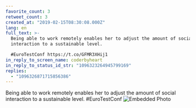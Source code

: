 ```yaml
---
favorite_count: 3
retweet_count: 3
created_at: "2019-02-15T08:30:08.000Z"
lang: en
full_text: >-
  Being able to work remotely enables her to adjust the amount of social
  interaction to a sustainable level.

  #EuroTestConf https://t.co/GFMR3XHij1
in_reply_to_screen_name: coderbyheart
in_reply_to_status_id_str: "1096323264945799169"
replies:
  - "1096326871715856386"
---
```


Being able to work remotely enables her to adjust the amount of social
interaction to a sustainable level. #EuroTestConf
![Embedded Photo](https://twitter-media-coderbyheart.s3.eu-north-1.amazonaws.com/1096325776008450048-DzbueY1WoAAmK1K.jpg)
